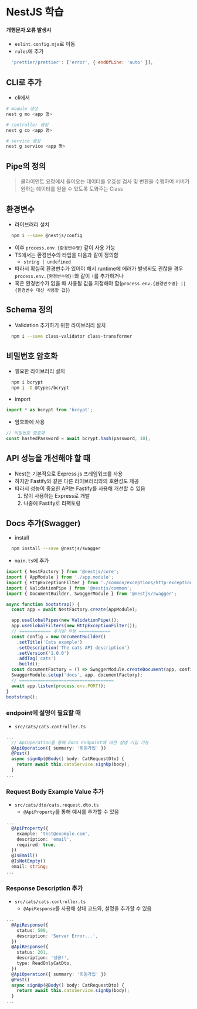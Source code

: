 # NestJS 학습

#### 개행문자 오류 발생시

- `eslint.config.mjs`로 이동
- `rules`에 추가

```js
  'prettier/prettier': ['error', { endOfLine: 'auto' }],
```

## CLI로 추가

- cli에서

```bash
# module 생성
nest g mo <app 명>

# controller 생성
nest g co <app 명>

# service 생성
nest g service <app 명>
```

## Pipe의 정의

> 클라이언트 요청에서 들어오는 데이터를 유효성 검사 및 변환을 수행하여 서버가 원하는 데이터를 얻을 수 있도록 도와주는 Class

## 환경변수

- 라이브러리 설치

```bash
  npm i --save @nestjs/config
```

- 이후 `process.env.{환경변수명}` 같이 사용 가능
- TS에서는 환경변수의 타입을 다음과 같이 정의함
  - `string | undefined`
- 따라서 확실히 환경변수가 있어야 해서 runtime에 에러가 발생되도 괜찮을 경우 `process.env.{환경변수명}!`와 같이 `!`를 추가하거나
- 혹은 환경변수가 없을 때 사용될 값을 지정해야 함(`process.env.{환경변수명} || {환경변수 대신 사용할 값}`)

## Schema 정의

- Validation 추가하기 위한 라이브러리 설치

```bash
  npm i --save class-validator class-transformer
```

## 비밀번호 암호화

- 필요한 라이브러리 설치

```bash
  npm i bcrypt
  npm i -D @types/bcrypt
```

- import

```ts
import * as bcrypt from 'bcrypt';
```

- 암호화에 사용

```ts
// 비밀번호 암호화
const hashedPassword = await bcrypt.hash(password, 10);
```

## API 성능을 개선해야 할 때

- Nest는 기본적으로 Express.js 프레임워크를 사용
- 하지만 Fastify와 같은 다른 라이브러리와의 호환성도 제공
- 따라서 성능이 중요한 API는 Fastify를 사용해 개선할 수 있음
  1. 많이 사용하는 Express로 개발
  2. 나중에 Fastify로 리팩토링

## Docs 추가(Swagger)

- install

```bash
  npm install --save @nestjs/swagger
```

- `main.ts`에 추가

```ts
import { NestFactory } from '@nestjs/core';
import { AppModule } from './app.module';
import { HttpExceptionFilter } from './common/exceptions/http-exception.filter';
import { ValidationPipe } from '@nestjs/common';
import { DocumentBuilder, SwaggerModule } from '@nestjs/swagger';

async function bootstrap() {
  const app = await NestFactory.create(AppModule);

  app.useGlobalPipes(new ValidationPipe());
  app.useGlobalFilters(new HttpExceptionFilter());
  // ============ 추가된 부분 ============
  const config = new DocumentBuilder()
    .setTitle('Cats example')
    .setDescription('The cats API description')
    .setVersion('1.0.0')
    .addTag('cats')
    .build();
  const documentFactory = () => SwaggerModule.createDocument(app, config);
  SwaggerModule.setup('docs', app, documentFactory);
  // ====================================
  await app.listen(process.env.PORT!);
}
bootstrap();
```

### endpoint에 설명이 필요할 때

- `src/cats/cats.controller.ts`

```ts
...
  // ApiOperation을 통해 docs Endpoint에 대한 설명 기입 가능
  @ApiOperation({ summary: '회원가입' })
  @Post()
  async signUp(@Body() body: CatRequestDto) {
    return await this.catsService.signUp(body);
  }
...
```

### Request Body Example Value 추가

- `src/cats/dto/cats.request.dto.ts`
  - `@ApiProperty`를 통해 예시를 추가할 수 있음

```ts
...
  @ApiProperty({
    example: 'test@example.com',
    description: 'email',
    required: true,
  })
  @IsEmail()
  @IsNotEmpty()
  email: string;
...
```

### Response Description 추가

- `src/cats/cats.controller.ts`
  - `@ApiResponse`를 사용해 상태 코드와, 설명을 추가할 수 있음

```ts
...
  @ApiResponse({
    status: 500,
    description: 'Server Error...',
  })
  @ApiResponse({
    status: 201,
    description: '성공!',
    type: ReadOnlyCatDto,
  })
  @ApiOperation({ summary: '회원가입' })
  @Post()
  async signUp(@Body() body: CatRequestDto) {
    return await this.catsService.signUp(body);
  }
...
```
